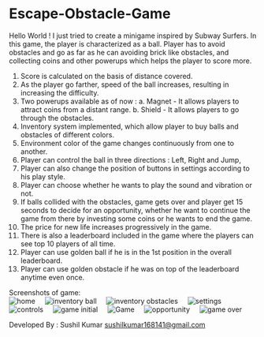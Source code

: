 # Escape-Obstacle-Game
Hello World ! I just tried to create a minigame inspired by Subway Surfers. 
In this game, the player  is characterized as a ball. Player has  to  avoid  obstacles and go as far as he can avoiding brick like obstacles, and collecting  coins and other  powerups  which helps the  player  to score more.
1. Score  is calculated on the  basis of distance covered.
2. As the player go farther, speed of the ball  increases, resulting  in increasing the difficulty.
3. Two  powerups available as of  now : 
    a. Magnet - It allows players to attract coins from a distant range.
    b. Shield - It allows players to go through the  obstacles.
4. Inventory system implemented,  which allow  player to buy balls and obstacles of  different colors.
5. Environment color of the  game changes continuously from one to another.
6. Player  can  control  the ball in three directions : Left,  Right and  Jump,
7. Player can also change the position of buttons  in settings according to his  play style.
8. Player can choose  whether he wants to  play the  sound and vibration  or not.
9. If balls collided with  the obstacles, game gets over and player  get 15 seconds to  decide for  an opportunity,  whether he want to  continue the game from there by investing some coins or he  wants to  end  the game. 
10. The  price  for new life  increases progressively in  the  game.
11. There is also a leaderboard  included  in the game where the players can see top 10 players  of all time.
12. Player can use golden ball if he is in  the  1st  position  in  the  overall leaderboard.
13. Player can use  golden  obstacle if he was on top of the leaderboard anytime even  once.

Screenshots of game: <br>
![home](https://user-images.githubusercontent.com/41999180/124989839-345ca800-e05d-11eb-9151-0563611794ac.jpg)&nbsp;&nbsp;&nbsp;&nbsp;
![inventory ball](https://user-images.githubusercontent.com/41999180/124989858-3aeb1f80-e05d-11eb-9eae-9d45ffdfa671.jpg)&nbsp;&nbsp;&nbsp;&nbsp;
![inventory obstacles](https://user-images.githubusercontent.com/41999180/124989864-3c1c4c80-e05d-11eb-9c05-97a020fda4b6.jpg)&nbsp;&nbsp;&nbsp;&nbsp;
![settings](https://user-images.githubusercontent.com/41999180/124989876-40e10080-e05d-11eb-8608-4d715990115d.jpg)&nbsp;&nbsp;&nbsp;&nbsp;
![controls](https://user-images.githubusercontent.com/41999180/124989882-41799700-e05d-11eb-8af9-b92fdee44325.jpg)&nbsp;&nbsp;&nbsp;&nbsp;
![game initial](https://user-images.githubusercontent.com/41999180/124989897-463e4b00-e05d-11eb-9d93-846ed244c05b.jpg)&nbsp;&nbsp;&nbsp;&nbsp;
![Game](https://user-images.githubusercontent.com/41999180/124989902-48080e80-e05d-11eb-9fce-8e46eec61c2f.jpg)&nbsp;&nbsp;&nbsp;&nbsp;
![opportunity](https://user-images.githubusercontent.com/41999180/124989908-4b9b9580-e05d-11eb-838c-1b842c65589c.jpg)&nbsp;&nbsp;&nbsp;&nbsp;
![game over](https://user-images.githubusercontent.com/41999180/124989919-4dfdef80-e05d-11eb-9fb7-2747f588d247.jpg)&nbsp;&nbsp;&nbsp;&nbsp;



Developed By : Sushil Kumar 
sushilkumar168141@gmail.com
